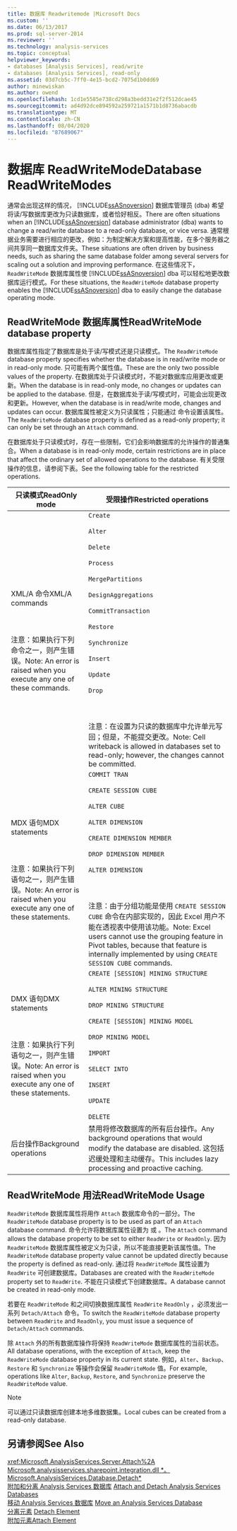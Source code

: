 ```yaml
---
title: 数据库 Readwritemode |Microsoft Docs
ms.custom: ''
ms.date: 06/13/2017
ms.prod: sql-server-2014
ms.reviewer: ''
ms.technology: analysis-services
ms.topic: conceptual
helpviewer_keywords:
- databases [Analysis Services], read/write
- databases [Analysis Services], read-only
ms.assetid: 03d7cb5c-7ff0-4e15-bcd2-7075d1b0dd69
author: minewiskan
ms.author: owend
ms.openlocfilehash: 1cd1e5585e738cd298a3bedd31e2f2f512dcae45
ms.sourcegitcommit: ad4d92dce894592a259721a1571b1d8736abacdb
ms.translationtype: MT
ms.contentlocale: zh-CN
ms.lasthandoff: 08/04/2020
ms.locfileid: "87689067"
---
```

# <a name="database-readwritemodes"></a><span data-ttu-id="f5a5b-102">数据库 ReadWriteMode</span><span class="sxs-lookup"><span data-stu-id="f5a5b-102">Database ReadWriteModes</span></span>
  <span data-ttu-id="f5a5b-103">通常会出现这样的情况， [!INCLUDE[ssASnoversion](../../includes/ssasnoversion-md.md)] 数据库管理员 (dba) 希望将读/写数据库更改为只读数据库，或者恰好相反。</span><span class="sxs-lookup"><span data-stu-id="f5a5b-103">There are often situations when an [!INCLUDE[ssASnoversion](../../includes/ssasnoversion-md.md)] database administrator (dba) wants to change a read/write database to a read-only database, or vice versa.</span></span> <span data-ttu-id="f5a5b-104">通常根据业务需要进行相应的更改，例如：为制定解决方案和提高性能，在多个服务器之间共享同一数据库文件夹。</span><span class="sxs-lookup"><span data-stu-id="f5a5b-104">These situations are often driven by business needs, such as sharing the same database folder among several servers for scaling out a solution and improving performance.</span></span> <span data-ttu-id="f5a5b-105">在这些情况下， `ReadWriteMode` 数据库属性使 [!INCLUDE[ssASnoversion](../../includes/ssasnoversion-md.md)] dba 可以轻松地更改数据库运行模式。</span><span class="sxs-lookup"><span data-stu-id="f5a5b-105">For these situations, the `ReadWriteMode` database property enables the [!INCLUDE[ssASnoversion](../../includes/ssasnoversion-md.md)] dba to easily change the database operating mode.</span></span>  
  
## <a name="readwritemode-database-property"></a><span data-ttu-id="f5a5b-106">ReadWriteMode 数据库属性</span><span class="sxs-lookup"><span data-stu-id="f5a5b-106">ReadWriteMode database property</span></span>  
 <span data-ttu-id="f5a5b-107"> 数据库属性指定了数据库是处于读/写模式还是只读模式。</span><span class="sxs-lookup"><span data-stu-id="f5a5b-107">The `ReadWriteMode` database property specifies whether the database is in read/write mode or in read-only mode.</span></span> <span data-ttu-id="f5a5b-108">只可能有两个属性值。</span><span class="sxs-lookup"><span data-stu-id="f5a5b-108">These are the only two possible values of the property.</span></span> <span data-ttu-id="f5a5b-109">在数据库处于只读模式时，不能对数据库应用更改或更新。</span><span class="sxs-lookup"><span data-stu-id="f5a5b-109">When the database is in read-only mode, no changes or updates can be applied to the database.</span></span> <span data-ttu-id="f5a5b-110">但是，在数据库处于读/写模式时，可能会出现更改和更新。</span><span class="sxs-lookup"><span data-stu-id="f5a5b-110">However, when the database is in read/write mode, changes and updates can occur.</span></span> <span data-ttu-id="f5a5b-111"> 数据库属性被定义为只读属性；只能通过  命令设置该属性。</span><span class="sxs-lookup"><span data-stu-id="f5a5b-111">The `ReadWriteMode` database property is defined as a read-only property; it can only be set through an `Attach` command.</span></span>  
  
 <span data-ttu-id="f5a5b-112">在数据库处于只读模式时，存在一些限制，它们会影响数据库的允许操作的普通集合。</span><span class="sxs-lookup"><span data-stu-id="f5a5b-112">When a database is in read-only mode, certain restrictions are in place that affect the ordinary set of allowed operations to the database.</span></span> <span data-ttu-id="f5a5b-113">有关受限操作的信息，请参阅下表。</span><span class="sxs-lookup"><span data-stu-id="f5a5b-113">See the following table for the restricted operations.</span></span>  
  
|<span data-ttu-id="f5a5b-114">只读模式</span><span class="sxs-lookup"><span data-stu-id="f5a5b-114">ReadOnly mode</span></span>|<span data-ttu-id="f5a5b-115">受限操作</span><span class="sxs-lookup"><span data-stu-id="f5a5b-115">Restricted operations</span></span>|  
|-------------------|---------------------------|  
|<span data-ttu-id="f5a5b-116">XML/A 命令</span><span class="sxs-lookup"><span data-stu-id="f5a5b-116">XML/A commands</span></span><br /><br /> <br /><br /> <span data-ttu-id="f5a5b-117">注意：如果执行下列命令之一，则产生错误。</span><span class="sxs-lookup"><span data-stu-id="f5a5b-117">Note: An error is raised when you execute any one of these commands.</span></span>|`Create`<br /><br /> `Alter`<br /><br /> `Delete`<br /><br /> `Process`<br /><br /> `MergePartitions`<br /><br /> `DesignAggregations`<br /><br /> `CommitTransaction`<br /><br /> `Restore`<br /><br /> `Synchronize`<br /><br /> `Insert`<br /><br /> `Update`<br /><br /> `Drop`<br /><br /> <br /><br /> <span data-ttu-id="f5a5b-118">注意：在设置为只读的数据库中允许单元写回；但是，不能提交更改。</span><span class="sxs-lookup"><span data-stu-id="f5a5b-118">Note: Cell writeback is allowed in databases set to read-only; however, the changes cannot be committed.</span></span>|  
|<span data-ttu-id="f5a5b-119">MDX 语句</span><span class="sxs-lookup"><span data-stu-id="f5a5b-119">MDX statements</span></span><br /><br /> <br /><br /> <span data-ttu-id="f5a5b-120">注意：如果执行下列语句之一，则产生错误。</span><span class="sxs-lookup"><span data-stu-id="f5a5b-120">Note: An error is raised when you execute any one of these statements.</span></span>|`COMMIT TRAN`<br /><br /> `CREATE SESSION CUBE`<br /><br /> `ALTER CUBE`<br /><br /> `ALTER DIMENSION`<br /><br /> `CREATE DIMENSION MEMBER`<br /><br /> `DROP DIMENSION MEMBER`<br /><br /> `ALTER DIMENSION`<br /><br /> <br /><br /> <span data-ttu-id="f5a5b-121">注意：由于分组功能是使用 `CREATE SESSION CUBE` 命令在内部实现的，因此 Excel 用户不能在透视表中使用该功能。</span><span class="sxs-lookup"><span data-stu-id="f5a5b-121">Note: Excel users cannot use the grouping feature in Pivot tables, because that feature is internally implemented by using `CREATE SESSION CUBE` commands.</span></span>|  
|<span data-ttu-id="f5a5b-122">DMX 语句</span><span class="sxs-lookup"><span data-stu-id="f5a5b-122">DMX statements</span></span><br /><br /> <br /><br /> <span data-ttu-id="f5a5b-123">注意：如果执行下列语句之一，则产生错误。</span><span class="sxs-lookup"><span data-stu-id="f5a5b-123">Note: An error is raised when you execute any one of these statements.</span></span>|`CREATE [SESSION] MINING STRUCTURE`<br /><br /> `ALTER MINING STRUCTURE`<br /><br /> `DROP MINING STRUCTURE`<br /><br /> `CREATE [SESSION] MINING MODEL`<br /><br /> `DROP MINING MODEL`<br /><br /> `IMPORT`<br /><br /> `SELECT INTO`<br /><br /> `INSERT`<br /><br /> `UPDATE`<br /><br /> `DELETE`|  
|<span data-ttu-id="f5a5b-124">后台操作</span><span class="sxs-lookup"><span data-stu-id="f5a5b-124">Background operations</span></span>|<span data-ttu-id="f5a5b-125">禁用将修改数据库的所有后台操作。</span><span class="sxs-lookup"><span data-stu-id="f5a5b-125">Any background operations that would modify the database are disabled.</span></span> <span data-ttu-id="f5a5b-126">这包括迟缓处理和主动缓存。</span><span class="sxs-lookup"><span data-stu-id="f5a5b-126">This includes lazy processing and proactive caching.</span></span>|  
  
## <a name="readwritemode-usage"></a><span data-ttu-id="f5a5b-127">ReadWriteMode 用法</span><span class="sxs-lookup"><span data-stu-id="f5a5b-127">ReadWriteMode Usage</span></span>  
 <span data-ttu-id="f5a5b-128">`ReadWriteMode` 数据库属性将用作 `Attach` 数据库命令的一部分。</span><span class="sxs-lookup"><span data-stu-id="f5a5b-128">The `ReadWriteMode` database property is to be used as part of an `Attach` database command.</span></span> <span data-ttu-id="f5a5b-129"> 命令允许将数据库属性设置为  或 。</span><span class="sxs-lookup"><span data-stu-id="f5a5b-129">The `Attach` command allows the database property to be set to either `ReadWrite` or `ReadOnly`.</span></span> <span data-ttu-id="f5a5b-130">因为 `ReadWriteMode` 数据库属性被定义为只读，所以不能直接更新该属性值。</span><span class="sxs-lookup"><span data-stu-id="f5a5b-130">The `ReadWriteMode` database property value cannot be updated directly because the property is defined as read-only.</span></span> <span data-ttu-id="f5a5b-131">通过将 `ReadWriteMode` 属性设置为 `ReadWrite` 可创建数据库。</span><span class="sxs-lookup"><span data-stu-id="f5a5b-131">Databases are created with the `ReadWriteMode` property set to `ReadWrite`.</span></span> <span data-ttu-id="f5a5b-132">不能在只读模式下创建数据库。</span><span class="sxs-lookup"><span data-stu-id="f5a5b-132">A database cannot be created in read-only mode.</span></span>  
  
 <span data-ttu-id="f5a5b-133">若要在 `ReadWriteMode` 和之间切换数据库属性 `ReadWrite` `ReadOnly` ，必须发出一系列 `Detach/Attach` 命令。</span><span class="sxs-lookup"><span data-stu-id="f5a5b-133">To switch the `ReadWriteMode` database property between `ReadWrite` and `ReadOnly`, you must issue a sequence of `Detach/Attach` commands.</span></span>  
  
 <span data-ttu-id="f5a5b-134">除 `Attach` 外的所有数据库操作将保持 `ReadWriteMode` 数据库属性的当前状态。</span><span class="sxs-lookup"><span data-stu-id="f5a5b-134">All database operations, with the exception of `Attach`, keep the `ReadWriteMode` database property in its current state.</span></span> <span data-ttu-id="f5a5b-135">例如，`Alter`、`Backup`、`Restore` 和 `Synchronize` 等操作会保留 `ReadWriteMode` 值。</span><span class="sxs-lookup"><span data-stu-id="f5a5b-135">For example, operations like `Alter`, `Backup`, `Restore`, and `Synchronize` preserve the `ReadWriteMode` value.</span></span>  
  
> [!NOTE]  
>  <span data-ttu-id="f5a5b-136">可以通过只读数据库创建本地多维数据集。</span><span class="sxs-lookup"><span data-stu-id="f5a5b-136">Local cubes can be created from a read-only database.</span></span>  
  
## <a name="see-also"></a><span data-ttu-id="f5a5b-137">另请参阅</span><span class="sxs-lookup"><span data-stu-id="f5a5b-137">See Also</span></span>  
 <xref:Microsoft.AnalysisServices.Server.Attach%2A>   
 <span data-ttu-id="f5a5b-138">[Microsoft.analysisservices.sharepoint.integration.dll \*。](/dotnet/api/microsoft.analysisservices.core.database.detach) </span><span class="sxs-lookup"><span data-stu-id="f5a5b-138">[Microsoft.AnalysisServices.Database.Detach\*](/dotnet/api/microsoft.analysisservices.core.database.detach) </span></span>  
 <span data-ttu-id="f5a5b-139">[附加和分离 Analysis Services 数据库](attach-and-detach-analysis-services-databases.md) </span><span class="sxs-lookup"><span data-stu-id="f5a5b-139">[Attach and Detach Analysis Services Databases](attach-and-detach-analysis-services-databases.md) </span></span>  
 <span data-ttu-id="f5a5b-140">[移动 Analysis Services 数据库](move-an-analysis-services-database.md) </span><span class="sxs-lookup"><span data-stu-id="f5a5b-140">[Move an Analysis Services Database](move-an-analysis-services-database.md) </span></span>  
 <span data-ttu-id="f5a5b-141">[分离元素](https://docs.microsoft.com/bi-reference/xmla/xml-elements-commands/detach-element) </span><span class="sxs-lookup"><span data-stu-id="f5a5b-141">[Detach Element](https://docs.microsoft.com/bi-reference/xmla/xml-elements-commands/detach-element) </span></span>  
 [<span data-ttu-id="f5a5b-142">附加元素</span><span class="sxs-lookup"><span data-stu-id="f5a5b-142">Attach Element</span></span>](https://docs.microsoft.com/bi-reference/xmla/xml-elements-commands/attach-element)  
  
  
